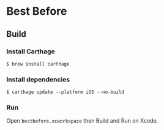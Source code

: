 # Best Before

## Build
### Install Carthage

```shell
$ brew install carthage
```

### Install dependencies

```shell
$ carthage update --platform iOS --no-build
```

### Run

Open ```bestbefore.xcworkspace``` then Build and Run on Xcode.
